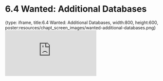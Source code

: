 # 6.4 Wanted: Additional Databases
 
{type: iframe, title:6.4 Wanted: Additional Databases, width:800, height:600, poster:resources/chapt_screen_images/wanted-additional-databases.png}
![](https://science.c-moor.org/module-model-org-db/no_toc/wanted-additional-databases.html)
 

 
